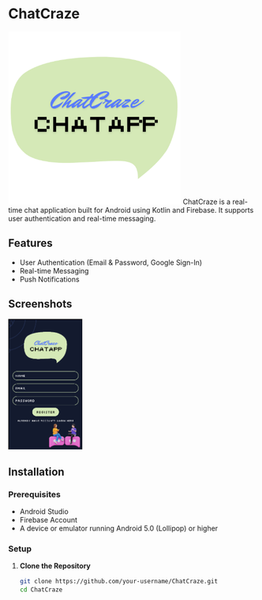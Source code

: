 # ChatCraze
<img src="https://github.com/Priyank911/ChatApp/blob/main/chatcraze.png" alt="Logo" width="350" />
ChatCraze is a real-time chat application built for Android using Kotlin and Firebase. It supports user authentication and real-time messaging.

## Features

- User Authentication (Email & Password, Google Sign-In)
- Real-time Messaging
- Push Notifications

## Screenshots

<img src="https://github.com/Priyank911/ChatApp/blob/main/RegChatapp.png" alt="Registration Page" width="150" />

## Installation

### Prerequisites

- Android Studio
- Firebase Account
- A device or emulator running Android 5.0 (Lollipop) or higher

### Setup

1. **Clone the Repository**

   ```bash
   git clone https://github.com/your-username/ChatCraze.git
   cd ChatCraze
